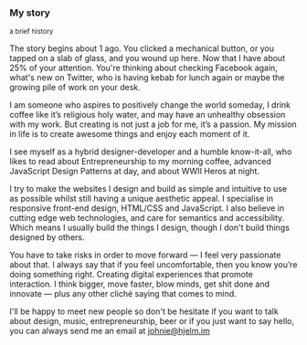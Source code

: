<hgroup class="section-header">
  <div class="section-header__inner">
    <h3 class="section-title">My story</h3>
    <small class="section-title__desc">a brief history</small>
  </div>
</hgroup>

The story begins about <span class="seconds-counter">1</span> ago. You clicked a mechanical button, or you tapped on a slab of glass, and you wound up here. Now that I have about 25% of your attention. You're thinking about checking Facebook again, what's new on Twitter, who is having kebab for lunch again or maybe the growing pile of work on your desk.

I am someone who aspires to positively change the world someday, I drink coffee like it’s religious holy water, and may have an unhealthy obsession with my work. But creating is not just a job for me, it’s a passion. My mission in life is to create awesome things and enjoy each moment of it.

I see myself as a hybrid designer-developer and a humble know-it-all, who likes to read about Entrepreneurship to my morning coffee, advanced JavaScript Design Patterns at day, and about WWII Heros at night.

I try to make the websites I design and build as simple and intuitive to use as possible whilst still having a unique aesthetic appeal. I specialise in responsive front-end design, HTML/CSS and JavaScript. I also believe in cutting edge web technologies, and care for semantics and accessibility. Which means I usually build the things I design, though I don't build things designed by others.

You have to take risks in order to move forward — I feel very passionate about that. I always say that if you feel uncomfortable, then you know you’re doing something right. Creating digital experiences that promote interaction. I think bigger, move faster, blow minds, get shit done and innovate — plus any other cliché saying that comes to mind.

I'll be happy to meet new people so don't be hesitate if you want to talk about design, music, entrepreneurship, beer or if you just want to say hello, you can always send me an email at [johnie@hjelm.im](mailto:johnie@hjelm.im)
